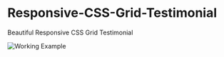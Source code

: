 # Responsive-CSS-Grid-Testimonial
Beautiful Responsive CSS Grid Testimonial

![Working Example](https://github.com/Shaheryarkhalid/Animated-Button-With-Border-Hover-Animation/assets/41621149/8d3ddb84-ff6a-4268-b9ec-7a1afb6bdeba)

